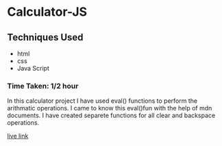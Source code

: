 # Calculator-JS
## Techniques Used
- html
- css
- Java Script

### Time Taken: 1/2 hour

In this calculator project I have used eval() functions to perform the arithmatic operations. I came to know this eval()fun with the help of mdn documents.
I have created separete functions for all clear and backspace operations.

[live link](https://calculte-js.netlify.app/)